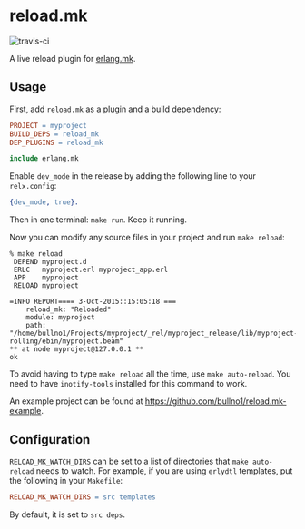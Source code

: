 reload.mk
=========

![travis-ci](https://travis-ci.org/bullno1/reload.mk.svg?branch=master)

A live reload plugin for [erlang.mk](https://github.com/ninenines/erlang.mk).

Usage
-----

First, add `reload.mk` as a plugin and a build dependency:

```Makefile
PROJECT = myproject
BUILD_DEPS = reload_mk
DEP_PLUGINS = reload_mk

include erlang.mk
```

Enable `dev_mode` in the release by adding the following line to your `relx.config`:

```erlang
{dev_mode, true}.
```

Then in one terminal: `make run`.
Keep it running.

Now you can modify any source files in your project and run `make reload`:

```shell
% make reload
 DEPEND myproject.d
 ERLC   myproject.erl myproject_app.erl
 APP    myproject
 RELOAD myproject

=INFO REPORT==== 3-Oct-2015::15:05:18 ===
    reload_mk: "Reloaded"
    module: myproject
    path: "/home/bullno1/Projects/myproject/_rel/myproject_release/lib/myproject-rolling/ebin/myproject.beam"
** at node myproject@127.0.0.1 **
ok
```

To avoid having to type `make reload` all the time, use `make auto-reload`.
You need to have `inotify-tools` installed for this command to work.

An example project can be found at https://github.com/bullno1/reload.mk-example.

Configuration
-------------

`RELOAD_MK_WATCH_DIRS` can be set to a list of directories that `make auto-reload` needs to watch.
For example, if you are using `erlydtl` templates, put the following in your `Makefile`:

```Makefile
RELOAD_MK_WATCH_DIRS = src templates
```

By default, it is set to `src deps`.
